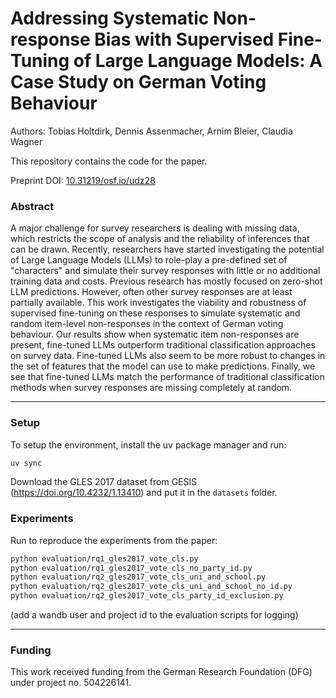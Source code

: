 # Addressing Systematic Non-response Bias with Supervised Fine-Tuning of Large Language Models: A Case Study on German Voting Behaviour
Authors: Tobias Holtdirk, Dennis Assenmacher, Arnim Bleier, Claudia Wagner

This repository contains the code for the paper.

Preprint DOI: [10.31219/osf.io/udz28](https://doi.org/10.31219/osf.io/udz28)

### Abstract
A major challenge for survey researchers is dealing with missing data, which restricts the scope of analysis and the reliability of inferences that can be drawn. Recently, researchers have started investigating the potential of Large Language Models (LLMs) to role-play a pre-defined set of "characters" and simulate their survey responses with little or no additional training data and costs. Previous research has mostly focused on zero-shot LLM predictions. However, often other survey responses are at least partially available. This work investigates the viability and robustness of supervised fine-tuning on these responses to simulate systematic and random item-level non-responses in the context of German voting behaviour. Our results show when systematic item non-responses are present, fine-tuned LLMs outperform traditional classification approaches on survey data. Fine-tuned LLMs also seem to be more robust to changes in the set of features that the model can use to make predictions. Finally, we see that fine-tuned LLMs match the performance of traditional classification methods when survey responses are missing completely at random.

---

### Setup

To setup the environment, install the uv package manager and run: 

```bash
uv sync
```

Download the GLES 2017 dataset from GESIS (https://doi.org/10.4232/1.13410) and put it in the `datasets` folder.


### Experiments

Run to reproduce the experiments from the paper:

```bash
python evaluation/rq1_gles2017_vote_cls.py
python evaluation/rq1_gles2017_vote_cls_no_party_id.py
python evaluation/rq2_gles2017_vote_cls_uni_and_school.py
python evaluation/rq2_gles2017_vote_cls_uni_and_school_no_id.py
python evaluation/rq2_gles2017_vote_cls_party_id_exclusion.py
```
(add a wandb user and project id to the evaluation scripts for logging)

---

### Funding
This work received funding from the German Research Foundation (DFG) under project no. 504226141.